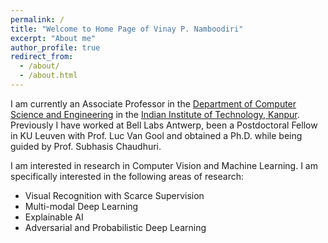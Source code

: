 ```yaml
---
permalink: /
title: "Welcome to Home Page of Vinay P. Namboodiri"
excerpt: "About me"
author_profile: true
redirect_from: 
  - /about/
  - /about.html
---
```


I am currently an Associate Professor in the [Department of Computer Science and Engineering](http://www.cse.iitk.ac.in) in the [Indian Institute of Technology, Kanpur](http://www.iitk.ac.in). Previously I have worked at Bell Labs Antwerp, been a Postdoctoral Fellow in KU Leuven with Prof. Luc Van Gool and obtained a Ph.D. while being guided by Prof. Subhasis Chaudhuri.

I am interested in research in Computer Vision and Machine Learning. I am specifically interested in the following areas of research: 
* Visual Recognition with Scarce Supervision
* Multi-modal Deep Learning
* Explainable AI
* Adversarial and Probabilistic Deep Learning

